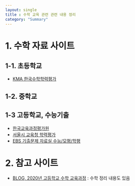 ```yaml
---
layout: single
title : 수학 교육 관련 관련 내용 정리
category: "Summary"
---
```


# 1. 수학 자료 사이트

## 1-1. 초등학교
* [KMA 한국수학학력평가](https://www.kma-e.com/data/after_problem.aspx?Hd_param=hp060011)  

## 1-2. 중학교

## 1-3 고등학교, 수능기출
* [한국교육과정평가원](https://www.suneung.re.kr/boardCnts/list.do?boardID=1500234&m=0403&s=suneung)  
* [서울시 교육청 학력평가](http://www.sen.go.kr/web/services/bbs/bbsList.action?bbsBean.bbsCd=105)  
* [EBS 기출문제 자료실 수능/모평/학평](https://www.ebsi.co.kr/ebs/xip/xipc/previousPaperList.ebs?targetCd=D300)  



# 2. 참고 사이트
* [BLOG, 2020년 고등학교 수학 교육과정](https://blog.naver.com/time_series/222191360313)  : 수학 정리 내용도 있음  

